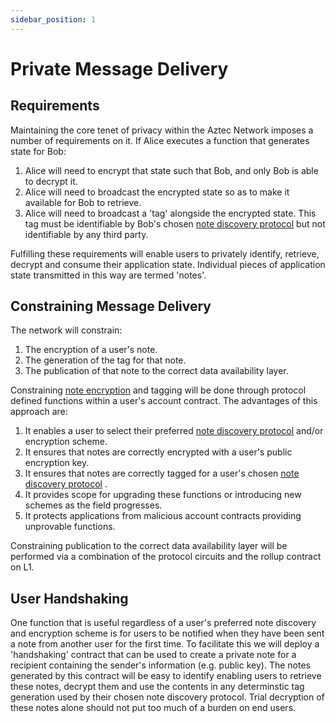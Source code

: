 ```yaml
---
sidebar_position: 1
---
```


# Private Message Delivery

## Requirements

Maintaining the core tenet of privacy within the Aztec Network imposes a number of requirements on it. If Alice executes a function that generates state for Bob:

1. Alice will need to encrypt that state such that Bob, and only Bob is able to decrypt it.
2. Alice will need to broadcast the encrypted state so as to make it available for Bob to retrieve.
3. Alice will need to broadcast a 'tag' alongside the encrypted state. This tag must be identifiable by Bob's chosen [note discovery protocol](./note-discovery.md) but not identifiable by any third party.

Fulfilling these requirements will enable users to privately identify, retrieve, decrypt and consume their application state. Individual pieces of application state transmitted in this way are termed 'notes'.

## Constraining Message Delivery

The network will constrain:

1. The encryption of a user's note.
2. The generation of the tag for that note.
3. The publication of that note to the correct data availability layer.

Constraining [note encryption](./encryption-and-decryption.md) and tagging will be done through protocol defined functions within a user's account contract. The advantages of this approach are:

1. It enables a user to select their preferred [note discovery protocol](./note-discovery.md)  and/or encryption scheme.
2. It ensures that notes are correctly encrypted with a user's public encryption key.
3. It ensures that notes are correctly tagged for a user's chosen [note discovery protocol](./note-discovery.md) .
4. It provides scope for upgrading these functions or introducing new schemes as the field progresses.
5. It protects applications from malicious account contracts providing unprovable functions.

Constraining publication to the correct data availability layer will be performed via a combination of the protocol circuits and the rollup contract on L1.

## User Handshaking

One function that is useful regardless of a user's preferred note discovery and encryption scheme is for users to be notified when they have been sent a note from another user for the first time. To facilitate this we will deploy a 'handshaking' contract that can be used to create a private note for a recipient containing the sender's information (e.g. public key). The notes generated by this contract will be easy to identify enabling users to retrieve these notes, decrypt them and use the contents in any determinstic tag generation used by their chosen note discovery protocol. Trial decryption of these notes alone should not put too much of a burden on end users.

